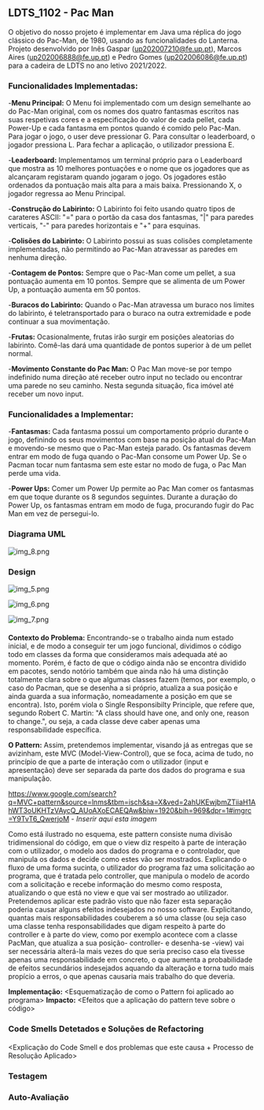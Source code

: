 ## LDTS_1102 - Pac Man
O objetivo do nosso projeto é implementar em Java uma réplica do jogo clássico do Pac-Man, de 1980, usando as funcionalidades do Lanterna.
Projeto desenvolvido por Inês Gaspar (up202007210@fe.up.pt), Marcos Aires (up202006888@fe.up.pt) e Pedro Gomes (up202006086@fe.up.pt) para a cadeira de LDTS no ano letivo 2021/2022.

### Funcionalidades Implementadas:
-**Menu Principal:** O Menu foi implementado com um design semelhante ao do Pac-Man original, com os nomes dos quatro fantasmas escritos nas suas respetivas cores e a especificação do valor de cada pellet, cada Power-Up e cada fantasma em pontos quando é comido pelo Pac-Man. Para jogar o jogo, o user deve pressionar G. Para consultar o leaderboard, o jogador pressiona L. Para fechar a aplicação, o utilizador pressiona E.

-**Leaderboard:** Implementamos um terminal próprio para o Leaderboard que mostra as 10 melhores pontuações e o nome que os jogadores que as alcançaram registaram quando jogaram o jogo. Os jogadores estão ordenados da pontuação mais alta para a mais baixa. Pressionando X, o jogador regressa ao Menu Principal.

-**Construção do Labirinto:** O Labirinto foi feito usando quatro tipos de carateres ASCII: "=" para o portão da casa dos fantasmas, "|" para paredes verticais, "-" para paredes horizontais e "+" para esquinas.

-**Colisões do Labirinto:** O Labirinto possui as suas colisões completamente implementadas, não permitindo ao Pac-Man atravessar as paredes em nenhuma direção.

-**Contagem de Pontos:** Sempre que o Pac-Man come um pellet, a sua pontuação aumenta em 10 pontos. Sempre que se alimenta de um Power Up, a pontuação aumenta em 50 pontos.

-**Buracos do Labirinto:** Quando o Pac-Man atravessa um buraco nos limites do labirinto, é teletransportado para o buraco na outra extremidade e pode continuar a sua movimentação.

-**Frutas:** Ocasionalmente, frutas irão surgir em posições aleatorias do labirinto. Comê-las dará uma quantidade de pontos superior à de um pellet normal.

-**Movimento Constante do Pac Man:** O Pac Man move-se por tempo indefinido numa direção até receber outro input no teclado ou encontrar uma parede no seu caminho. Nesta segunda situação, fica imóvel até receber um novo input.

### Funcionalidades a Implementar:
-**Fantasmas:** Cada fantasma possui um comportamento próprio durante o jogo, definindo os seus movimentos com base na posição atual do Pac-Man e movendo-se mesmo que o Pac-Man esteja parado. Os fantasmas devem entrar em modo de fuga quando o Pac-Man consome um Power Up. Se o Pacman tocar num fantasma sem este estar no modo de fuga, o Pac Man perde uma vida.

-**Power Ups:** Comer um Power Up permite ao Pac Man comer os fantasmas em que toque durante os 8 segundos seguintes. Durante a duração do Power Up, os fantasmas entram em modo de fuga, procurando fugir do Pac Man em vez de persegui-lo.

### Diagrama UML

![img_8.png](img_8.png)

### Design

![img_5.png](img_5.png)

![img_6.png](img_6.png)

![img_7.png](img_7.png)

#### <Inserir problema encontrado aqui>
**Contexto do Problema:**
  Encontrando-se o trabalho ainda num estado inicial, e de modo a conseguir ter um jogo funcional, dividimos o código todo em classes da forma que consideramos mais adequada até ao momento. Porém, é facto de que o código ainda não se encontra dividido em pacotes, sendo notório também que ainda não há uma distinção totalmente clara sobre o que algumas classes fazem (temos, por exemplo, o caso do Pacman, que se desenha a si próprio, atualiza a sua posição e ainda guarda a sua informação, nomeadamente a posição em que se encontra). Isto, porém viola o Single Responsibilty Principle, que refere que, segundo Robert C. Martin: "A class should have one, and only one, reason to change.", ou seja, a cada classe deve caber apenas uma responsabilidade específica.


  
**O Pattern:** 
  Assim, pretendemos implementar, visando já as entregas que se avizinham, este MVC (Model-View-Control), que se foca, acima de tudo, no princípio de que a parte de interação com o utilizador (input e apresentação) deve ser separada da parte dos dados do programa e sua manipulação. 
  
 
https://www.google.com/search?q=MVC+pattern&source=lnms&tbm=isch&sa=X&ved=2ahUKEwjbmZTiiaH1AhWT3oUKHTzVAycQ_AUoAXoECAEQAw&biw=1920&bih=969&dpr=1#imgrc=Y9TvT6_QwerjoM - *Inserir aqui esta imagem*
 
  Como está ilustrado no esquema, este pattern consiste numa divisão tridimensional do código, em que o view diz respeito à parte de interação com o utilizador, o modelo aos dados do programa e o controlador, que manipula os dados e decide como estes vão ser mostrados. Explicando o fluxo de uma forma sucinta, o utilizador do programa faz uma solicitação ao programa, que é tratada pelo controller, que manipula o modelo de acordo com a solicitação e recebe informação do mesmo como resposta, atualizando o que está no view e que vai ser mostrado ao utilizador.
  Pretendemos aplicar este padrão visto que não fazer esta separação poderia causar alguns efeitos indesejados no nosso software. Explicitando, quantas mais responsabilidades couberem a só uma classe (ou seja caso uma classe tenha responsabilidades que digam respeito à parte do controller e à parte do view, como por exemplo acontece com a classe PacMan, que atualiza a sua posição- controller- e desenha-se -view) vai ser necessária alterá-la mais vezes do que seria preciso caso ela tivesse apenas uma responsabilidade em concreto, o que aumenta a probabilidade de efeitos secundários indesejados aquando da alteração e torna tudo mais propício a erros, o que apenas causaria mais trabalho do que deveria.
  
**Implementação:**
<Esquematização de como o Pattern foi aplicado ao programa>
**Impacto:**
<Efeitos que a aplicação do pattern teve sobre o código>

### Code Smells Detetados e Soluções de Refactoring
#### <Nome do Code Smell Detetado>
<Explicação do Code Smell e dos problemas que este causa + Processo de Resolução Aplicado>

### Testagem

### Auto-Avaliação

